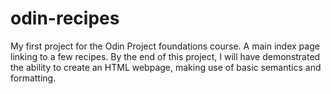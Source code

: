 # odin-recipes
My first project for the Odin Project foundations course.
A main index page linking to a few recipes.
By the end of this project, I will have demonstrated the ability to create an HTML webpage, making use of basic semantics and formatting.